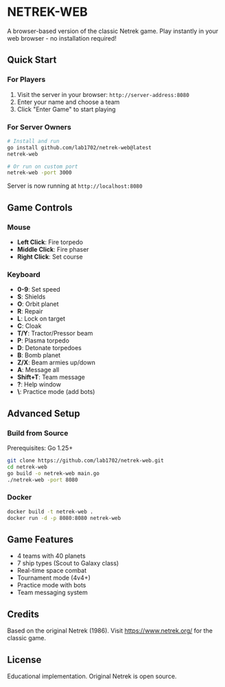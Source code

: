 # NETREK-WEB

A browser-based version of the classic Netrek game. Play instantly in your web browser - no installation required!

## Quick Start

### For Players

1. Visit the server in your browser: `http://server-address:8080`
2. Enter your name and choose a team
3. Click "Enter Game" to start playing

### For Server Owners

```bash
# Install and run
go install github.com/lab1702/netrek-web@latest
netrek-web

# Or run on custom port
netrek-web -port 3000
```

Server is now running at `http://localhost:8080`

## Game Controls

### Mouse
- **Left Click**: Fire torpedo
- **Middle Click**: Fire phaser  
- **Right Click**: Set course

### Keyboard
- **0-9**: Set speed
- **S**: Shields
- **O**: Orbit planet
- **R**: Repair
- **L**: Lock on target
- **C**: Cloak
- **T/Y**: Tractor/Pressor beam
- **P**: Plasma torpedo
- **D**: Detonate torpedoes
- **B**: Bomb planet
- **Z/X**: Beam armies up/down
- **A**: Message all
- **Shift+T**: Team message
- **?**: Help window
- **\\**: Practice mode (add bots)

## Advanced Setup

### Build from Source

Prerequisites: Go 1.25+

```bash
git clone https://github.com/lab1702/netrek-web.git
cd netrek-web
go build -o netrek-web main.go
./netrek-web -port 8080
```

### Docker

```bash
docker build -t netrek-web .
docker run -d -p 8080:8080 netrek-web
```

## Game Features

- 4 teams with 40 planets
- 7 ship types (Scout to Galaxy class)
- Real-time space combat
- Tournament mode (4v4+)
- Practice mode with bots
- Team messaging system

## Credits

Based on the original Netrek (1986). Visit https://www.netrek.org/ for the classic game.

## License

Educational implementation. Original Netrek is open source.
